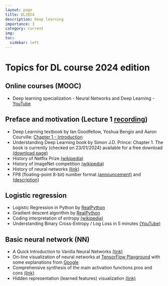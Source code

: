 ```yaml
---
layout: page
title: DL2024
description: Deep learning
importance: 3
category: current
img: 
toc:
  sidebar: left
---
```


# Topics for DL course 2024 edition
## Online courses (MOOC)
* Deep learning specialization - Neural Networks and Deep Learning - [YouTube](https://www.youtube.com/playlist?list=PLkDaE6sCZn6Ec-XTbcX1uRg2_u4xOEky0)

## Preface and motivation (Lecture 1 [recording](https://sce-ac-il.zoom.us/rec/share/Za6RPn2WwSa2NrnfecjxNkLGoVsysMbtNpotLcMsxZwRqyj_5oqs4mUmYxws78dX.mhtutrIkf0CZD5GH))
* Deep Learning textbook by Ian Goodfellow, Yoshua Bengio and Aaron Courville: [Chapter 1 - Introduction](https://www.deeplearningbook.org/contents/intro.html)
* Understanding Deep Learning book by Simon J.D. Prince: Chapter 1. The book is currently (checked on 23/01/2024) available for a free download [(download page)](https://udlbook.github.io/udlbook/)
* History of Netflix Prize [(wikipedia)](https://en.wikipedia.org/wiki/Netflix_Prize)
* History of ImageNet competition [(wikipedia)](https://en.wikipedia.org/wiki/ImageNet#History_of_the_ImageNet_challenge)
* History of neural networks [(link)](https://blog.insightdatascience.com/a-quick-history-of-neural-nets-from-inglorious-to-incredible-46e115c38b95)
* FP8 (floating-point 8-bit) number format [(announcement)](https://developer.nvidia.com/blog/nvidia-arm-and-intel-publish-fp8-specification-for-standardization-as-an-interchange-format-for-ai/) and [(description)](https://docs.nvidia.com/deeplearning/transformer-engine/user-guide/examples/fp8_primer.html#Introduction-to-FP8)

## Logistic regression
* Logistic Regression in Python by [RealPython](https://realpython.com/logistic-regression-python/)
* Gradient descent algorithm by [RealPython](https://realpython.com/gradient-descent-algorithm-python/)
* Coding interpretation of entropy [(wikipedia)](https://en.wikipedia.org/wiki/Entropy_(information_theory)#Example)
* Understanding Binary Cross-Entropy / Log Loss in 5 minutes [(YouTube)](https://www.youtube.com/watch?v=DPSXVJF5jIs)

## Basic neural network (NN)
* A Quick Introduction to Vanilla Neural Networks [(link)](https://blog.insightdatascience.com/a-quick-introduction-to-vanilla-neural-networks-b0998c6216a1)
* On-line visualization of neural networks at [TensorFlow Playground](https://playground.tensorflow.org/) with some explanations from [Google](https://cloud.google.com/blog/products/ai-machine-learning/understanding-neural-networks-with-tensorflow-playground)
* Comprehensive synthesis of the main activation functions pros and cons [(link)](https://medium.com/analytics-vidhya/comprehensive-synthesis-of-the-main-activation-functions-pros-and-cons-dab105fe4b3b)
* Hidden representation (learned features) visualization [(link)](https://colah.github.io/posts/2015-01-Visualizing-Representations/)
